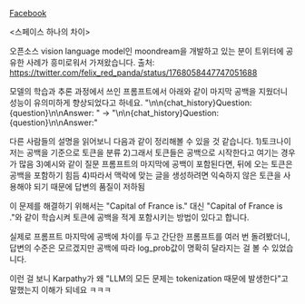 [Facebook](https://www.facebook.com/groups/agikr/posts/2255751434765902/)

<스페이스 하나의 차이>

오픈소스 vision language model인 moondream을 개발하고 있는 분이 트위터에 공유한 사례가 흥미로워서 가져왔습니다.
출처: https://twitter.com/felix_red_panda/status/1768058447747051688

모델의 학습과 추론 과정에서 쓰인 프롬프트에서 아래와 같이 마지막 공백을 지웠더니 성능이 유의미하게 향상되었다고 하네요.
"<image>\n\n{chat_history}Question: {question}\n\nAnswer: " ->
"<image>\n\n{chat_history}Question: {question}\n\nAnswer:"

다른 사람들의 설명을 읽어보니 다음과 같이 정리해볼 수 있을 것 같습니다.
1)토크나이저는 공백을 기준으로 토큰을 분류
2)그래서 토큰들은 공백으로 시작한다고 여기는 경우가 많음
3)예시와 같이 질문 프롬프트의 마지막에 공백이 포함된다면, 뒤에 오는 토큰은 공백을 포함하기 힘듬
4)따라서 맥락에 맞는 글을 생성하려면 익숙하지 않은 토큰을 사용해야 되기 때문에 답변의 품질이 저하됨 

이 문제를 해결하기 위해서는 "Capital of France is<mask>." 대신 "Capital of France is <mask>."와 같이 학습시켜 토큰에 공백을 적게 포함시키는 방법이 있다고 합니다.

실제로 프롬프트 마지막에 공백에 차이를 두고 간단한 프롬프트를 여러 번 돌려봤더니, 답변의 수준은 모르겠지만 공백에 따라 log_prob값이 명확히 달라지는 걸 볼 수 있었습니다.

이런 걸 보니 Karpathy가 왜 "LLM의 모든 문제는 tokenization 때문에 발생한다"고 말했는지 이해가 되네요 ㅋㅋㅋ

